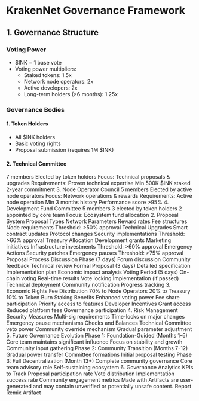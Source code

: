
# KrakenNet Governance Framework
## 1. Governance Structure
### Voting Power
- $INK = 1 base vote
- Voting power multipliers:
  - Staked tokens: 1.5x
  - Network node operators: 2x
  - Active developers: 2x
  - Long-term holders (>6 months): 1.25x

### Governance Bodies
#### 1. Token Holders
- All $INK holders
- Basic voting rights
- Proposal submission (requires 1M $INK)
#### 2. Technical Committee
7 members
Elected by token holders
Focus: Technical proposals & upgrades
Requirements:
Proven technical expertise
Min 500K $INK staked
2-year commitment
3. Node Operator Council
5 members
Elected by active node operators
Focus: Network operations & rewards
Requirements:
Active node operation
Min 3 months history
Performance score >95%
4. Development Fund Committee
5 members
3 elected by token holders
2 appointed by core team
Focus: Ecosystem fund allocation
2. Proposal System
Proposal Types
Network Parameters
Reward rates
Fee structures
Node requirements
Threshold: >50% approval
Technical Upgrades
Smart contract updates
Protocol changes
Security implementations
Threshold: >66% approval
Treasury Allocation
Development grants
Marketing initiatives
Infrastructure investments
Threshold: >60% approval
Emergency Actions
Security patches
Emergency pauses
Threshold: >75% approval
Proposal Process
Discussion Phase (7 days)
Forum discussion
Community feedback
Technical review
Formal Proposal (3 days)
Detailed specification
Implementation plan
Economic impact analysis
Voting Period (5 days)
On-chain voting
Real-time results
Vote locking
Implementation (if passed)
Technical deployment
Community notification
Progress tracking
3. Economic Rights
Fee Distribution
70% to Node Operators
20% to Treasury
10% to Token Burn
Staking Benefits
Enhanced voting power
Fee share participation
Priority access to features
Developer Incentives
Grant access
Reduced platform fees
Governance participation
4. Risk Management
Security Measures
Multi-sig requirements
Time-locks on major changes
Emergency pause mechanisms
Checks and Balances
Technical Committee veto power
Community override mechanism
Gradual parameter adjustment
5. Future Governance Evolution
Phase 1: Foundation-Guided (Months 1-6)
Core team maintains significant influence
Focus on stability and growth
Community input gathering
Phase 2: Community Transition (Months 7-12)
Gradual power transfer
Committee formations
Initial proposal testing
Phase 3: Full Decentralization (Month 13+)
Complete community governance
Core team advisory role
Self-sustaining ecosystem
6. Governance Analytics
KPIs to Track
Proposal participation rate
Vote distribution
Implementation success rate
Community engagement metrics
Made with
Artifacts are user-generated and may contain unverified or potentially unsafe content.
Report
Remix Artifact

